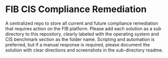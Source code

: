 # FIB CIS Compliance Remediation

A centralized repo to store all current and future compliance remediation that requires action on the FIB platform.  Please add each solution as a sub directory to this repository, clearly labeled with the operating system and CIS benchmark section as the folder name.  Scripting and automation is preferred, but if a manual response is required, please document the solution with clear directions and screenshots in the sub-directory readme.
